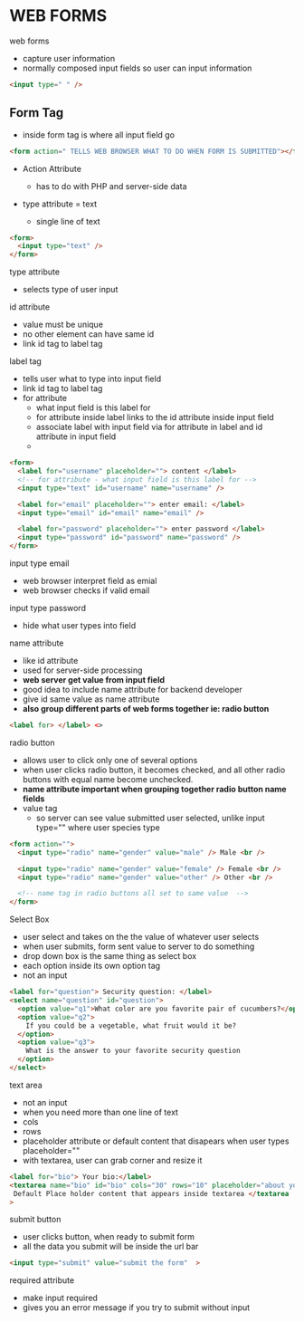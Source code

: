 # WEB FORMS

web forms

- capture user information
- normally composed input fields so user can input information

```html
<input type=" " />
```

## Form Tag

- inside form tag is where all input field go

```html
<form action=" TELLS WEB BROWSER WHAT TO DO WHEN FORM IS SUBMITTED"></form>
```

- Action Attribute

  - has to do with PHP and server-side data

- type attribute = text
  - single line of text

```html
<form>
  <input type="text" />
</form>
```

type attribute

- selects type of user input

id attribute

- value must be unique
- no other element can have same id
- link id tag to label tag

label tag

- tells user what to type into input field
- link id tag to label tag
- for attribute
  - what input field is this label for
  - for attribute inside label links to the id attribute inside input field
  - associate label with input field via for attribute in label and id attribute in input field
  -

```html
<form>
  <label for="username" placeholder=""> content </label>
  <!-- for attribute - what input field is this label for -->
  <input type="text" id="username" name="username" />

  <label for="email" placeholder=""> enter email: </label>
  <input type="email" id="email" name="email" />

  <label for="password" placeholder=""> enter password </label>
  <input type="password" id="password" name="password" />
</form>
```

input type email

- web browser interpret field as emial
- web browser checks if valid email

input type password

- hide what user types into field

name attribute

- like id attribute
- used for server-side processing
- <strong> web server get value from input field </strong>
- good idea to include name attribute for backend developer
- give id same value as name attribute
- <strong> also group different parts of web forms together ie: radio button</strong>

```html
<label for> </label> <>
```

radio button

- allows user to click only one of several options
- when user clicks radio button, it becomes checked, and all other radio buttons with equal name become unchecked.
- <strong> name attribute important when grouping together radio button name fields </strong>
- value tag
  - so server can see value submitted user selected, unlike input type="" where user species type

```html
<form action="">
  <input type="radio" name="gender" value="male" /> Male <br />

  <input type="radio" name="gender" value="female" /> Female <br />
  <input type="radio" name="gender" value="other" /> Other <br />

  <!-- name tag in radio buttons all set to same value  -->
</form>
```

Select Box

- user select and takes on the the value of whatever user selects
- when user submits, form sent value to server to do something
- drop down box is the same thing as select box
- each option inside its own option tag
- not an input

```html
<label for="question"> Security question: </label>
<select name="question" id="question">
  <option value="q1">What color are you favorite pair of cucumbers?</option>
  <option value="q2">
    If you could be a vegetable, what fruit would it be?
  </option>
  <option value="q3">
    What is the answer to your favorite security question
  </option>
</select>
```

text area

- not an input
- when you need more than one line of text
- cols
- rows
- placeholder attribute or default content that disapears when user types placeholder=""
- with textarea, user can grab corner and resize it

```html
<label for="bio"> Your bio:</label>
<textarea name="bio" id="bio" cols="30" rows="10" placeholder="about you...boo">
 Default Place holder content that appears inside textarea </textarea
>
```

submit button

- user clicks button, when ready to submit form
- all the data you submit will be inside the url bar

```HTML
<input type="submit" value="submit the form"  >
```

required attribute

- make input required
- gives you an error message if you try to submit without input

